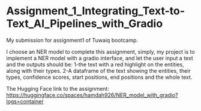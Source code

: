 # Assignment_1_Integrating_Text-to-Text_AI_Pipelines_with_Gradio
My submission for assignment1 of Tuwaiq bootcamp.

I choose an NER model to complete this assignment, simply, my project is to implement a NER model with a gradio interface, and let the user input a text and the outputs should be:
1-the text with a red highlight on the entities, along with their types.
2-A dataframe of the text showing the entities, their types, confidence scores, start positions, end positions and the whole text.

The Hugging Face link to the assignment:
https://huggingface.co/spaces/hamdah926/NER_model_with_gradio?logs=container

